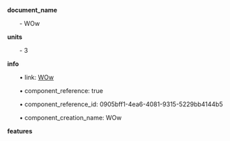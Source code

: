 **document_name**

&emsp;&emsp;- WOw

**units**

&emsp;&emsp;- 3

**info**

&emsp;&emsp;• link: [WOw](/data4/\Cylinder-0c54d3e2-1fac-4091-9ddd-216e9271f41c\WOw-0905bff1-4ea6-4081-9315-5229bb4144b5)

&emsp;&emsp;• component_reference: true

&emsp;&emsp;• component_reference_id: 0905bff1-4ea6-4081-9315-5229bb4144b5

&emsp;&emsp;• component_creation_name: WOw

**features**
